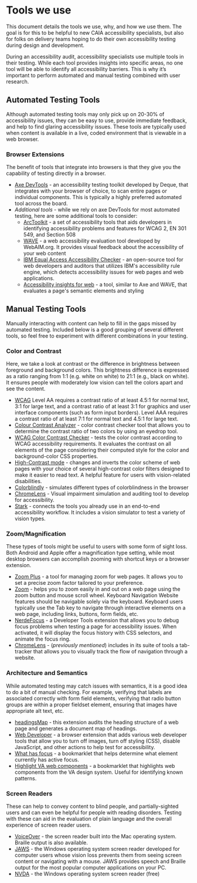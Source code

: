 # Tools we use

This document details the tools we use, why, and how we use them. The goal is for this to be helpful to new CAIA accessibility specialists, but also for folks on delivery teams hoping to do their own accessibility testing during design and development.

During an accessibility audit, accessibility specialists use multiple tools in their testing. While each tool provides insights into specific areas, no one tool will be able to identify all accessibility barriers. This is why it’s important to perform automated and manual testing combined with user research.  

## Automated Testing Tools
Although automated testing tools may only pick up on 20-30% of accessibility issues, they can be easy to use, provide immediate feedback, and help to find glaring accessibility issues. These tools are typically used when content is available in a live, coded environment that is viewable in a web browser.

### Browser Extensions
The benefit of tools that integrate into browsers is that they give you the capability of testing directly in a browser. 
* [Axe DevTools](https://www.deque.com/axe/devtools/) - an accessibility testing toolkit developed by Deque, that integrates with your browser of choice, to scan entire pages or individual components. This is typically a highly preferred automated tool across the board.
* *Additional tools* - while we rely on axe DevTools for most automated testing, here are some additional tools to consider:
  * [ArcToolkit](https://www.tpgi.com/) - a set of accessibility tools that aids developers in identifying accessibility problems and features for WCAG 2, EN 301 549, and Section 508
  * [WAVE](https://wave.webaim.org/) - a web accessibility evaluation tool developed by WebAIM.org. It provides visual feedback about the accessibility of your web content
  * [IBM Equal Access Accessibility Checker](https://www.ibm.com/able/) - an open-source tool for web developers and auditors that utilizes IBM's accessibility rule engine, which detects accessibility issues for web pages and web applications.
  * [Accessibility insights for web](https://accessibilityinsights.io/docs/web/overview/) - a tool, similar to Axe and WAVE, that evaluates a page's semantic elements and styling

## Manual Testing Tools
Manually interacting with content can help to fill in the gaps missed by automated testing. Included below is a good grouping of several different tools, so feel free to experiment with different combinations in your testing.

### Color and Contrast
Here, we take a look at contrast or the difference in brightness between foreground and background colors. This brightness difference is expressed as a ratio ranging from 1:1 (e.g. white on white) to 21:1 (e.g., black on white). It ensures people with moderately low vision can tell the colors apart and see the content. 
* [WCAG](https://www.w3.org/TR/WCAG21/#distinguishable) Level AA requires a contrast ratio of at least 4.5:1 for normal text, 3:1 for large text, and a contrast ratio of at least 3:1 for graphics and user interface components (such as form input borders). Level AAA requires a contrast ratio of at least 7:1 for normal text and 4.5:1 for large text.
* [Colour Contrast Analyzer](https://www.tpgi.com/color-contrast-checker/) - color contrast checker tool that allows you to determine the contrast ratio of two colors by using an eyedrop tool.
* [WCAG Color Contrast Checker](https://chrome.google.com/webstore/detail/wcag-color-contrast-check/plnahcmalebffmaghcpcmpaciebdhgdf) - tests the color contrast according to WCAG accessibility requirements. It evaluates the contrast on all elements of the page considering their computed style for the color and background-color CSS properties.
* [High-Contrast mode](https://chrome.google.com/webstore/detail/high-contrast/djcfdncoelnlbldjfhinnjlhdjlikmph) - changes and inverts the color scheme of web pages with your choice of several high-contrast color filters designed to make it easier to read text. A helpful feature for users with vision-related disabilities. 
* [Colorblindly](https://github.com/oftheheadland/Colorblindly) - simulates different types of colorblindness in the browser
* [ChromeLens](https://github.com/chromelens/chromelens) - Visual impairment simulation and auditing tool to develop for accessibility.
* [Stark](https://www.getstark.co/) - connects the tools you already use in an end-to-end accessibility workflow. It includes a vision simulator to test a variety of vision types.

### Zoom/Magnification 
These types of tools might be useful to users with some form of sight loss. Both Android and Apple offer a magnification type setting, while most desktop browsers can accomplish zooming with shortcut keys or a browser extension.
* [Zoom Plus](https://chrome.google.com/webstore/detail/zoom-plus/ajneghihjbebmnljfhlpdmjjpifeaokc) - a tool for managing zoom for web pages. It allows you to set a precise zoom factor tailored to your preference.
* [Zoom](https://www.stefanvd.net/project/zoom/browser/) - helps you to zoom easily in and out on a web page using the zoom button and mouse scroll wheel.
Keyboard Navigation
Website features should be navigable solely via the keyboard. Keyboard users typically use the Tab key to navigate through interactive elements on a web page, including links, buttons, form fields, etc.
* [NerdeFocus](https://github.com/wizzyfx/nerdeFocusPlugIn) - a Developer Tools extension that allows you to debug focus problems when testing a page for accessibility issues. When activated, it will display the focus history with CSS selectors, and animate the focus ring.
* [ChromeLens](https://github.com/chromelens/chromelens) - (*previously mentioned*) includes in its suite of tools a tab-tracker that allows you to visually track the flow of navigation through a website.

### Architecture and Semantics
While automated testing may catch issues with semantics, it is a good idea to do a bit of manual checking. For example, verifying that labels are associated correctly with form field elements, verifying that radio button groups are within a proper fieldset element, ensuring that images have appropriate alt text, etc.
* [headingsMap](https://chrome.google.com/webstore/detail/headingsmap/flbjommegcjonpdmenkdiocclhjacmbi) - this extension audits the heading structure of a web page and generates a document map of headings.
* [Web Developer](https://chrispederick.com/work/web-developer/) - a browser extension that adds various web developer tools that allow you to turn off images, turn off styling (CSS), disable JavaScript, and other actions to help test for accessibility.
* [What has focus](https://codepen.io/svinkle/pen/WgYRxq) - a bookmarklet that helps determine what element currently has active focus.
* [Highlight VA web components](https://codepen.io/briandeconinck/pen/gOqMEdX) - a bookmarklet that highlights web components from the VA design system. Useful for identifying known patterns.

### Screen Readers
These can help to convey content to blind people, and partially-sighted users and can even be helpful for people with reading disorders. Testing with these can aid in the evaluation of plain language and the overall experience of screen reader users.
* [VoiceOver](https://support.apple.com/guide/voiceover/welcome/mac) - the screen reader built into the Mac operating system. Braille output is also available.
* [JAWS](https://www.freedomscientific.com/products/software/jaws/) - the Windows operating system screen reader developed for computer users whose vision loss prevents them from seeing screen content or navigating with a mouse. JAWS provides speech and Braille output for the most popular computer applications on your PC.
* [NVDA](https://www.nvaccess.org/download/) - the Windows operating system screen reader (free)
